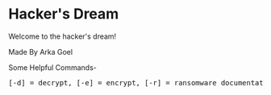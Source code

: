 <html>
  <body>
    <h1>Hacker's Dream</h1>
    <p>Welcome to the hacker's dream!</p>
    <p>Made By Arka Goel</p>
    <p>Some Helpful Commands- </p>
    <pre>[-d] = decrypt, [-e] = encrypt, [-r] = ransomware documentation [-h] = help, [-m] = md5, [-s] = sha256, [-ef] = encrypt files, [-df] = decrypt files, [-de] = dehash functions</pre>
  </body>
</html>
